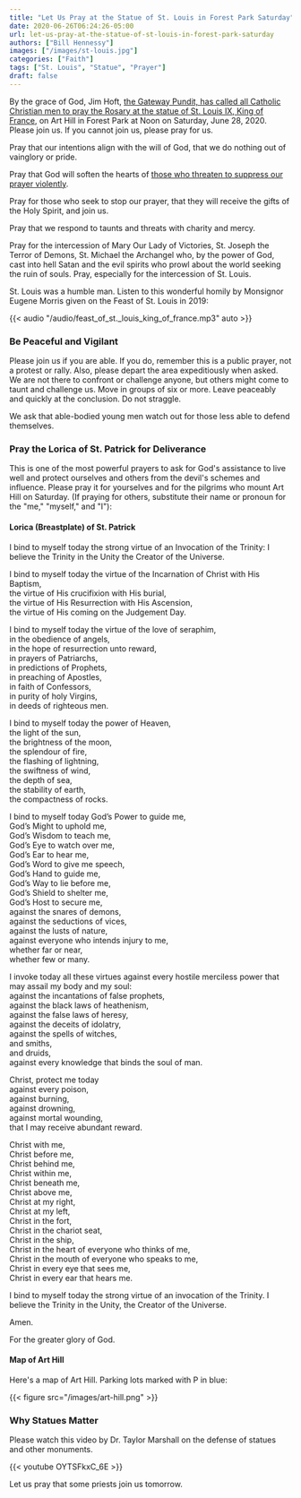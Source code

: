 ```yaml
---
title: "Let Us Pray at the Statue of St. Louis in Forest Park Saturday"
date: 2020-06-26T06:24:26-05:00
url: let-us-pray-at-the-statue-of-st-louis-in-forest-park-saturday
authors: ["Bill Hennessy"]
images: ["/images/st-louis.jpg"]
categories: ["Faith"]
tags: ["St. Louis", "Statue", "Prayer"]
draft: false
---
```


By the grace of God, Jim Hoft, [the Gateway Pundit, has called all Catholic Christian men to pray the Rosary at the statue of St. Louis IX, King of France](https://www.thegatewaypundit.com/2020/06/calling-catholic-christian-men-allies-please-join-us-saturday-public-prayer-save-historic-st-louis-statue-forest-park/), on Art Hill in Forest Park at Noon on Saturday, June 28, 2020. Please join us. If you cannot join us, please pray for us. 

Pray that our intentions align with the will of God, that we do nothing out of vainglory or pride. 

Pray that God will soften the hearts of [those who threaten to suppress our prayer violently](https://www.thegatewaypundit.com/2020/06/update-radical-leftist-group-threatens-christian-prayer-rally-planned-saturday-save-iconic-st-louis-statue-forest-park/). 

Pray for those who seek to stop our prayer, that they will receive the gifts of the Holy Spirit, and join us. 

Pray that we respond to taunts and threats with charity and mercy. 

Pray for the intercession of Mary Our Lady of Victories, St. Joseph the Terror of Demons, St. Michael the Archangel who, by the power of God, cast into hell Satan and the evil spirits who prowl about the world seeking the ruin of souls. Pray, especially for the intercession of St. Louis. 

St. Louis was a humble man. Listen to this wonderful homily by Monsignor Eugene Morris given on the Feast of St. Louis in 2019:

{{< audio "/audio/feast_of_st._louis_king_of_france.mp3" auto >}}

### Be Peaceful and Vigilant

Please join us if you are able. If you do, remember this is a public prayer, not a protest or rally. Also, please depart the area expeditiously when asked. We are not there to confront or challenge anyone, but others might come to taunt and challenge us. Move in groups of six or more. Leave peaceably and quickly at the conclusion. Do not straggle. 

We ask that able-bodied young men watch out for those less able to defend themselves. 

### Pray the Lorica of St. Patrick for Deliverance

This is one of the most powerful prayers to ask for God's assistance to live well and protect ourselves and others from the devil's schemes and influence. Please pray it for yourselves and for the pilgrims who mount Art Hill on Saturday. (If praying for others, substitute their name or pronoun for the "me," "myself," and "I"):

#### Lorica (Breastplate) of St. Patrick

I bind to myself today the strong virtue of an Invocation of the Trinity: I believe the Trinity in the Unity the Creator of the Universe.

I bind to myself today the virtue of the Incarnation of Christ with His Baptism,   
the virtue of His crucifixion with His burial,   
the virtue of His Resurrection with His Ascension,   
the virtue of His coming on the Judgement Day.

I bind to myself today the virtue of the love of seraphim,  
in the obedience of angels,  
in the hope of resurrection unto reward,  
in prayers of Patriarchs,  
in predictions of Prophets,  
in preaching of Apostles,  
in faith of Confessors,  
in purity of holy Virgins,  
in deeds of righteous men.

I bind to myself today the power of Heaven,  
the light of the sun,  
the brightness of the moon,  
the splendour of fire,  
the flashing of lightning,  
the swiftness of wind,  
the depth of sea,  
the stability of earth,  
the compactness of rocks.

I bind to myself today God’s Power to guide me,  
God’s Might to uphold me,  
God’s Wisdom to teach me,  
God’s Eye to watch over me,  
God’s Ear to hear me,  
God’s Word to give me speech,  
God’s Hand to guide me,  
God’s Way to lie before me,  
God’s Shield to shelter me,  
God’s Host to secure me,  
against the snares of demons,  
against the seductions of vices,  
against the lusts of nature,  
against everyone who intends injury to me,  
whether far or near,  
whether few or many.

I invoke today all these virtues against every hostile merciless power that may assail my body and my soul:  
against the incantations of false prophets,  
against the black laws of heathenism,  
against the false laws of heresy,  
against the deceits of idolatry,  
against the spells of witches,  
and smiths,  
and druids,  
against every knowledge that binds the soul of man.

Christ, protect me today  
against every poison,  
against burning,  
against drowning,  
against mortal wounding,  
that I may receive abundant reward.

Christ with me,  
Christ before me,  
Christ behind me,  
Christ within me,   
Christ beneath me,  
Christ above me,  
Christ at my right,  
Christ at my left,  
Christ in the fort,  
Christ in the chariot seat,  
Christ in the ship,  
Christ in the heart of everyone who thinks of me,  
Christ in the mouth of everyone who speaks to me,  
Christ in every eye that sees me,  
Christ in every ear that hears me.

I bind to myself today the strong virtue of an invocation of the Trinity.   I believe the Trinity in the Unity, the Creator of the Universe.

Amen.

For the greater glory of God. 


#### Map of Art Hill

Here's a map of Art Hill. Parking lots marked with P in blue:

{{< figure src="/images/art-hill.png" >}}

### Why Statues Matter

Please watch this video by Dr. Taylor Marshall on the defense of statues and other monuments. 

{{< youtube OYTSFkxC_6E >}}

Let us pray that some priests join us tomorrow. 